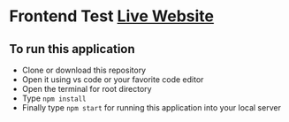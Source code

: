 # Frontend Test [Live Website](https://sunny-druid-8daf13.netlify.app/)

## To run this application
* Clone or download this repository
* Open it using vs code or your favorite code editor
* Open the terminal for root directory
* Type `npm install` 
* Finally type `npm start` for running this application into your local server
